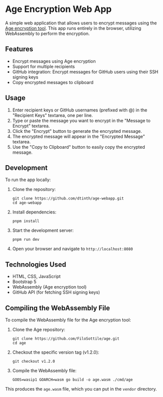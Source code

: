 # Age Encryption Web App

A simple web application that allows users to encrypt messages using the [Age encryption tool](https://age-encryption.org/). This app runs entirely in the browser, utilizing WebAssembly to perform the encryption.

## Features

- Encrypt messages using Age encryption
- Support for multiple recipients
- GitHub integration: Encrypt messages for GitHub users using their SSH signing keys
- Copy encrypted messages to clipboard

## Usage

1. Enter recipient keys or GitHub usernames (prefixed with @) in the "Recipient Keys" textarea, one per line.
2. Type or paste the message you want to encrypt in the "Message to Encrypt" textarea.
3. Click the "Encrypt" button to generate the encrypted message.
4. The encrypted message will appear in the "Encrypted Message" textarea.
5. Use the "Copy to Clipboard" button to easily copy the encrypted message.

## Development

To run the app locally:

1. Clone the repository:

   ```
   git clone https://github.com/dtinth/age-webapp.git
   cd age-webapp
   ```

2. Install dependencies:

   ```
   pnpm install
   ```

3. Start the development server:

   ```
   pnpm run dev
   ```

4. Open your browser and navigate to `http://localhost:8080`

## Technologies Used

- HTML, CSS, JavaScript
- Bootstrap 5
- WebAssembly (Age encryption tool)
- GitHub API (for fetching SSH signing keys)

## Compiling the WebAssembly File

To compile the WebAssembly file for the Age encryption tool:

1. Clone the Age repository:

   ```
   git clone https://github.com/FiloSottile/age.git
   cd age
   ```

2. Checkout the specific version tag (v1.2.0):

   ```
   git checkout v1.2.0
   ```

3. Compile the WebAssembly file:

   ```
   GOOS=wasip1 GOARCH=wasm go build -o age.wasm ./cmd/age
   ```

This produces the `age.wasm` file, which you can put in the `vendor` directory.

